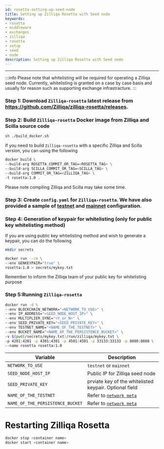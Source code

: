 ```yaml
---
id: rosetta-setting-up-seed-node
title: Setting up Zilliqa Rosetta with Seed node
keywords: 
- rosetta
- middleware
- exchanges
- zilliqa
- rosetta
- setup
- seed
- node
description: Setting up Zilliqa Rosetta with Seed node
---
```


---


:::info
Please note that whitelisting will be required for operating a Zilliqa seed node. Currently, whitelisting is granted on a case by case basis and usually for reason such as supporting exchange infrastracture. 
:::

### Step 1: Download `Zilliqa-rosetta` latest release from https://github.com/Zilliqa/zilliqa-rosetta/releases. 

### Step 2: Build `Zilliqa-rosetta` Docker image from Zilliqa and Scilla source code
```bash
sh ./build_docker.sh
```
If you need to build `Zilliqa-rosetta` with a specific Zilliqa and Scilla version, you can using the following
```bash
docker build \
--build-arg ROSETTA_COMMIT_OR_TAG=<ROSETTA_TAG> \
--build-arg SCILLA_COMMIT_OR_TAG=<SCILLA_TAG> \
--build-arg COMMIT_OR_TAG=<ZILLIQA_TAG> \
-t rosetta:1.0 .
```
Please note compiling Zilliqa and Scilla may take some time. 

### Step 3: Create `config.yaml` for `Zilliqa-rosetta`. We have also provided a sample of [testnet](https://github.com/Zilliqa/zilliqa-rosetta/blob/master/testnet.config.local.yaml) and [mainnet](https://github.com/Zilliqa/zilliqa-rosetta/blob/master/mainnet.config.local.yaml) configuration. 

### Step 4: Generation of keypair for whitelisting (only for public key whitelisting method)
If you are using public key whtielisting method and wish to generate a keypair, you can do the following
```bash
mkdir secrets

docker run --rm \
--env GENKEYPAIR="true" \
rosetta:1.0 > secrets/mykey.txt
```
Remember to inform the Zilliqa team of your public key for whitelisting purpose

### Step 5:Running `Zilliqa-rosetta`
```bash
docker run -d \
--env BLOCKCHAIN_NETWORK="<NETWORK_TO_USE>" \
--env IP_ADDRESS="<SEED_NODE_HOST_IP>" \
--env MULTIPLIER_SYNC="<Y_or_N>" \
--env SEED_PRIVATE_KEY="<SEED_PRIVATE_KEY>" \
--env TESTNET_NAME="<NAME_OF_THE_TESTNET>" \
--env BUCKET_NAME="<NAME_OF_THE_PERSISTENCE_BUCKET>" \
-v $(pwd)/secrets/mykey.txt:/run/zilliqa/mykey.txt \
-p 4201:4201 -p 4301:4301 -p 4501:4501 -p 33133:33133 -p 8080:8080 \
--name rosetta rosetta:1.0
```
| Variable | Description |
| -------- | ----------- |
| `NETWORK_TO_USE` | `testnet` or `mainnet` |
| `SEED_NODE_HOST_IP` | Public IP for Zilliqa seed node |
| `SEED_PRIVATE_KEY` | prviate key of the whitelisted keypair. Optional field |
| `NAME_OF_THE_TESTNET` | Refer to [`network meta`](https://github.com/Zilliqa/zilliqa-rosetta/blob/master/network_meta.md) |
| `NAME_OF_THE_PERSISTENCE_BUCKET` | Refer to [`network meta`](https://github.com/Zilliqa/zilliqa-rosetta/blob/master/network_meta.md) |

# Restarting Zilliqa Rosetta
```bash
docker stop <container name>
docker start <container name>
```